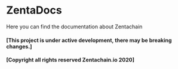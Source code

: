 # ZentaDocs

Here you can find the documentation about Zentachain


#### [This project is under active development, there may be breaking changes.]
#### [Copyright all rights reserved Zentachain.io 2020]
